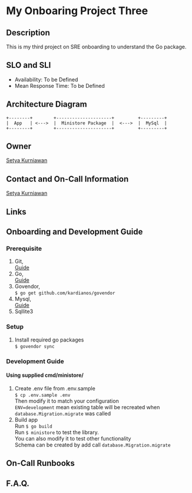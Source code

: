# My Onboaring Project Three

## Description
This is my third project on SRE onboarding to understand the Go package.

## SLO and SLI
* Availability: To be Defined
* Mean Response Time: To be Defined

## Architecture Diagram
```
+--------+        +---------------------+         +---------+
|  App   | <--->  |  Ministore Package  |  <--->  |  MySql  |
+--------+        +---------------------+         +---------+
```

## Owner
[Setya Kurniawan](https://github.com/SetyaK)

## Contact and On-Call Information
[Setya Kurniawan](setya.kurniawan@bukalapak.com)

## Links

## Onboarding and Development Guide
### Prerequisite
1. Git,  
  [Guide](https://git-scm.com/book/en/v2/Getting-Started-Installing-Git)
2. Go,  
  [Guide](https://golang.org/doc/install)
3. Govendor,  
  `$ go get github.com/kardianos/govendor`
4. Mysql,  
  [Guide](https://dev.mysql.com/doc/refman/5.7/en/installing.html)
5. Sqllite3
### Setup
1. Install required go packages  
  `$ govendor sync`
### Development Guide
#### Using supplied cmd/ministore/
1. Create .env file from .env.sample  
  `$ cp .env.sample .env`  
  Then modify it to match your configuration  
  `ENV=development` mean existing table will be recreated when  
  `database.Migration.migrate` was called
2. Build app  
  Run `$ go build`  
  Run `$ ministore` to test the library.  
  You can also modify it to test other functionality  
  Schema can be created by add call `database.Migration.migrate`

## On-Call Runbooks

## F.A.Q.
